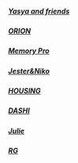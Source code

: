 ##### [Yasya and friends](https://bringmetheaugust.github.io/yasya)  
##### [ORION](https://bringmetheaugust.github.io/orion)  
##### [Memory Pro](https://bringmetheaugust.github.io/memoryPro)
##### [Jester&Niko](https://bringmetheaugust.github.io/JN)
##### [HOUSING](https://bringmetheaugust.github.io/housing)
##### [DASHI](https://bringmetheaugust.github.io/dashi)
##### [Julie](https://bringmetheaugust.github.io/julie)
##### [RG](https://bringmetheaugust.github.io/RJ)
